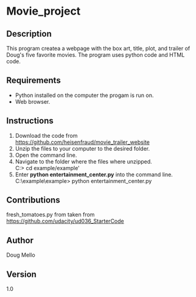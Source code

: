 # Movie_project
## Description

This program createa a webpage with the box art, title, plot, and trailer of Doug's five favorite movies.  The program uses python code and HTML code.  

## Requirements

*  Python installed on the computer the progam is run on.
*  Web browser.  

## Instructions

1.  Download the code from https://github.com/heisenfraud/movie_trailer_website
2.  Unzip the files to your computer to the desired folder.  
3.  Open the command line.
4.  Navigate to the folder where the files where unzipped.  
    C:\> cd example/example'
5.  Enter **python entertainment_center.py** into the command line.  
    C:\example\example> python entertainment_center.py
    

## Contributions

fresh_tomatoes.py from taken from https://github.com/udacity/ud036_StarterCode

## Author

Doug Mello

## Version

1.0

